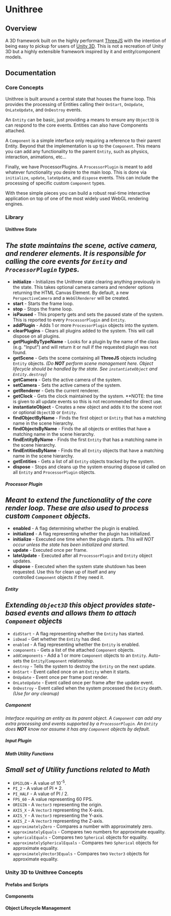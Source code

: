 # Unithree

## Overview

A 3D framework built on the highly performant [ThreeJS](https://threejs.org/) with the intention of being easy to pickup
for users of [Unity 3D](https://unity.com). This is not a recreation of Unity 3D but a highly extensible framework
inspired
by it and entity/component models.

## Documentation

### Core Concepts

Unithree is built around a central state that houses the frame loop. This provides the processing of
Entities calling their `OnStart`, `OnUpdate`, `OnLateUpdate`, and `OnDestroy` events.

An `Entity` can be basic, just providing a means to ensure any `Object3D` is can respond to the core events.
Entities can also have Components attached.

A `Component` is a simple interface only requiring a reference to their parent Entity. Beyond that the implementation
is up to the `Component`. This means you can add any functionality to the parent `Entity`, such as physics,
interaction, animations, etc...

Finally, we have ProcessorPlugins. A `ProcessorPlugin` is meant to add whatever functionality you desire to the main
loop. This is done via `initialize`, `update`, `lateUpdate`, and `dispose` events.
This can include the processing of specific custom `Component` types.

With these simple pieces you can build a robust real-time interactive application on top of one of the most widely used
WebGL rendering engines.

### Library

#### Unithree State

*The state maintains the scene, active camera, and renderer elements. It is responsible for calling the core events for
`Entity` and `ProcessorPlugin` types.*
---

* **initialize** - Initializes the Unithree state clearing anything previously in the state. This takes optional camera
  camera and renderer options returning the HTML Canvas Element. By default, a new `PerspectiveCamera` and a
  `WebGlRenderer` will be created.
* **start** - Starts the frame loop.
* **stop** - Stops the frame loop.
* **isPaused** - This property gets and sets the paused state of the system. This is reported to every
  `ProcessorPlugin` and `Entity`.
* **addPlugin** - Adds 1 or more `ProcessorPlugin` objects into the system.
* **clearPlugins** - Clears all plugins added to the system. This will call dispose on all plugins.
* **getPluginByTypeName** - Looks for a plugin by the name of the class (e.g. "Input") and will return it or null if
  the requested plugin was not found.
* **getScene** - Gets the scene containing all **ThreeJS** objects including `Entity` objects. *(Do **NOT** perform
  scene
  management here. Object lifecycle should be handled by the state. See `instantiateObject` and `Entity.destroy`)*
* **getCamera** - Gets the active camera of the system.
* **setCamera** - Sets the active camera of the system.
* **getRenderer** - Gets the current renderer.
* **getClock** - Gets the clock maintained by the system. **NOTE: the time is given to all update events so this is not
  recommended for direct use.
* **instantiateObject** - Creates a new object and adds it to the scene root or optional `Object3D` or `Entity`.
* **findObjectByName** - Finds the first object or `Entity` that has a matching name in the scene hierarchy.
* **findObjectsByName** - Finds the all objects or entities that have a matching name in the scene hierarchy.
* **findEntityByName** - Finds the first `Entity` that has a matching name in the scene hierarchy.
* **findEntitiesByName** - Finds the all `Entity` objects that have a matching name in the scene hierarchy.
* **getEntities** - Gets a list of all `Entity` objects tracked by the system.
* **dispose** - Stops and cleans up the system ensuring dispose id called on all `Entity` and `ProcessorPlugin` objects.

##### Processor Plugin

*Meant to extend the functionality of the core render loop. These are also used to process custom `Component` objects.*
---

* **enabled** - A flag determining whether the plugin is enabled.
* **initialized** - A flag representing whether the plugin has initialized.
* **initialize** - Executed one time when the plugin starts. *This will NOT occur unless the state has been
  initialized and started.*
* **update** - Executed once per frame.
* **lateUpdate** - Executed after all `ProcessorPlugin` and `Entity` object updates.
* **dispose** - Executed when the system state shutdown has been requested. Use this for clean up of itself and any   
  controlled `Component` objects if they need it.

##### Entity

*Extending `Object3D` this object provides state-based events and allows them to attach `Component` objects*
---

* `didStart` - A flag representing whether the `Entity` has started.
* `isDead` - Get whether the `Entity` has died.
* `enabled` - A flag representing whether the `Entity` is enabled.
* `components` - Gets a list of the attached `Component` objects.
* `addComponents` - Add a 1 or more `Component` objects to an `Entity`. Auto-sets the `Entity`/`Component` relationship.
* `destroy` - Tells the system to destroy the `Entity` on the next update.
* `OnStart` - Event called once on an `Entity` when it starts.
* `OnUpdate` - Event once per frame post render.
* `OnLateUpdate` - Event called once per frame after the update event.
* `OnDestroy` - Event called when the system processed the `Entity` death. *(Use for any cleanup)*

##### Component

*Interface requiring an entity as its parent object. A `Component` can add any extra processing and events supported
by a `ProcessorPlugin`. An `Entity` does **NOT** know nor assume it has any `Component` objects by default.*

##### Input Plugin

##### Math Utility Functions

*Small set of Utility functions related to Math*
---

* `EPSILON` - A value of 10<sup>-5</sup>.
* `PI_2` - A value of PI * 2.
* `PI_HALF` - A value of PI / 2.
* `FPS_60` - A value representing 60 FPS.
* `ORIGIN` - A `Vector3` representing the origin.
* `AXIS_X` - A `Vector3` representing the X-axis.
* `AXIS_Y` - A `Vector3` representing the Y-axis.
* `AXIS_Z` - A `Vector3` representing the Z-axis.
* `approximatelyZero` - Compares a number with approximately zero.
* `approximatelyEquals` - Compares two numbers for approximate equality.
* `sphericalEquals` - Compares two `Spherical` objects for equality.
* `approximatelySphericalEquals` - Compares two `Spherical` objects for approximate equality.
* `approximatelyVector3Equals` - Compares two `Vector3` objects for approximate equality.

### Unity 3D to Unithree Concepts

#### Prefabs and Scripts

#### Components

#### Object Lifecycle Management

